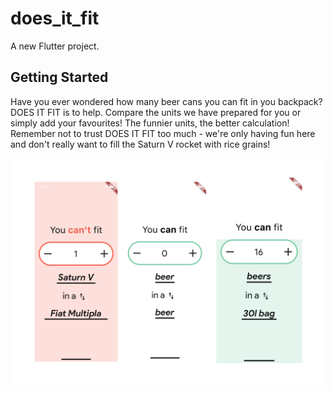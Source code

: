 # does_it_fit

A new Flutter project.

## Getting Started

Have you ever wondered how many beer cans you can fit in you backpack? DOES IT FIT is to help. Compare the units we have prepared for you or simply add your favourites! The funnier units, the better calculation! Remember not to trust DOES IT FIT too much - we're only having fun here and don't really want to fill the Saturn V rocket with rice grains!

![App1](https://github.com/weronkagolonka/Flutter/blob/master/does_it_fit/images/screens.jpg)
